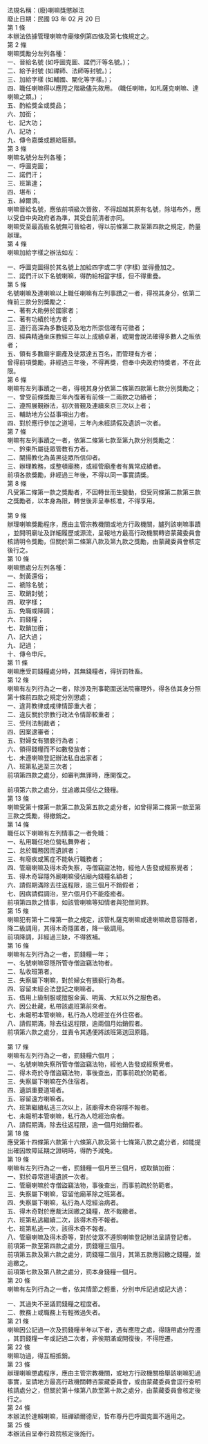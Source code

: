 法規名稱：(廢)喇嘛獎懲辦法  
廢止日期：民國 93 年 02 月 20 日  
第 1 條  
本辦法依據管理喇嘛寺廟條例第四條及第七條規定之。  
第 2 條  
喇嘛獎勵分左列各種：  
一、晉給名號 (如呼圖克圖、諾們汗等名號。)；  
二、給予封號 (如禪師、法師等封號。)；  
三、加給字樣 (如輔國、闡化等字樣。)；  
四、職任喇嘛得以應陞之階級儘先敘用。 (職任喇嘛，如札薩克喇嘛、達  
喇嘛之類。) ；  
五、酌給獎金或獎品；  
六、加銜；  
七、記大功；  
八、記功；  
九、傳令嘉獎或題給匾額。  
第 3 條  
喇嘛名號分左列各種；  
一、呼圖克圖；  
二、諾們汗；  
三、班第達；  
四、堪布；  
五、綽爾濟。  
喇嘛晉給名號，應依前項級次晉敘，不得超越其原有名號，除堪布外，應  
以受自中央政府者為準，其受自前清者亦同。  
喇嘛受至最高級名號無可晉給者，得以前條第二款至第四款之規定，酌量  
辦理。  
第 4 條  
喇嘛加給字樣之辦法如左：  


一、呼圖克圖得於其名號上加給四字或二字 (字樣) 並得疊加之。  
二、諾們汗以下名號喇嘛，得酌給相當字樣，但不得重疊。  
第 5 條  
名號喇嘛及達喇嘛以上職任喇嘛有左列事蹟之一者，得視其身分，依第二  
條前三款分別獎勵之：  
一、著有大勛勞於國家者；  
二、著有功績於地方者；  
三、道行高深為多數徒眾及地方所崇信確有可徵者；  
四、經典精通坐床教經三年以上成績卓著，或開會說法確得多數人之皈依  
者；  
五、領有多數廟宇廟產及徒眾達五百名，而管理有方者；  
曾得前項獎勵，非經過三年後，不得再獎，但奉中央政府特獎者，不在此  
限。  
第 6 條  
喇嘛有左列事蹟之一者，得視其身分依第二條第四款第七款分別獎勵之；  
一、曾受前條獎勵三年內復著有前條一二兩款之功績者；  
二、遵照展覲辦法，初次晉覲及連續來京三次以上者；  
三、輔助地方公益事項出力者。  
四、對於應行參加之道場，三年內未經請假及遺誤一次者。  
第 7 條  
喇嘛有左列事蹟之一者，依第二條第七款至第九款分別獎勵之：  
一、鈐束所屬徒眾管教有方者。  
二、闡揚教化為黃黑徒眾所信仰者。  
三、辦理教務，或整頓廟務，或經管廟產者有異常成績者。  
前項各款獎勵，非經過三年後，不得以同一事實請獎。  
第 8 條  
凡受第二條第一款之獎勵者，不因轉世而生變動，但受同條第二款第三款  
之獎勵者，以本身為限，轉世後非呈奉核准，不得享用。  


第 9 條  
辦理喇嘛獎勵程序，應由主管宗教機關或地方行政機關，臚列該喇嘛事蹟  
，並開明廟址及詳細履歷或源流，呈報地方最高行政機關轉咨蒙藏委員會  
核請明令獎勵，但關於第二條第八款及第九款之獎勵，由蒙藏委員會核定  
後行之。  
第 10 條  
喇嘛懲處分左列各種：  
一、剝黃還俗；  
二、褫除名號；  
三、取銷封號；  
四、取字樣；  
五、免職或降調；  
六、罰錢糧；  
七、取銷加銜；  
八、記大過；  
九、記過；  
十、傳令申斥。  
第 11 條  
喇嘛應受罰錢糧處分時，其無錢糧者，得折罰牲畜。  
第 12 條  
喇嘛有左列行為之一者，除涉及刑事範圍送法院審理外，得各依其身分照  
第十條前四款之規定分別懲處；  
一、違背教律或戒律情節重大者；  
二、違反關於宗教行政法令情節較重者；  
三、受刑法制裁者；  
四、因案逮審者；  
五、對婦女有猥褻行為者；  
六、領得錢糧而不如數發放者；  
七、未遵喇嘛登記辦法私自出家者；  
八、班第私逃至三次者；  
前項第四款之處分，如審判無罪時，應開復之。  


前項第六款之處分，並追繳其侵佔之錢糧。  
第 13 條  
喇嘛受第十條第一款第二款及第五款之處分者，如曾得第二條第一款至第  
三款之獎勵，得撤銷之。  
第 14 條  
職任以下喇嘛有左列情事之一者免職：  
一、私用職任地位營私舞弊者；  
二、怠於職務因而遺誤者；  
三、有廢疾或篤症不能執行職務者；  
四、管廟喇嘛及得木奇失察，寺僧竊盜法物，經他人告發或經察覺者；  
五、得木奇容隱外廟喇嘛侵佔廟內錢糧名額者；  
六、請假期滿除去往返程限，逾三個月不銷假者；  
七、因病請假調治，至六個月仍不能痊癒者。  
前項第四款之情事，如該管喇嘛等知情者與犯僧同罪。  
第 15 條  
喇嘛犯有第十二條第一款之規定，該管札薩克喇嘛或達喇嘛故意容隱者，  
降二級調用，其得木奇隱匿者，降一級調用。  
前項降調，非經過三缺，不得敘補。  
第 16 條  
喇嘛有左列行為之一者，罰錢糧一年；  
一、名號喇嘛容隱所管寺僧盜竊法物者。  
二、私收班第者。  
三、失察屬下喇嘛，對於婦女有猥褻行為者。  
四、容留未經合法登記之喇嘛者。  
五、借用上級制服或擅服金黃、明黃、大紅以外之服色者。  
六、因公赴藏，私帶該處班第前來者。  
七、未報明本管喇嘛，私行為人唸經並在外住宿者。  
八、請假期滿，除去往返程限，逾兩個月始銷假者。  
前項第六款之處分，並責令其遇便將該班第送回原籍。  


第 17 條  
喇嘛有左列行為之一者，罰錢糧六個月；  
一、名號喇嘛失察所管寺僧盜竊法物，經他人告發或經察覺者。  
二、得木奇於寺僧盜竊法物，事後查出，而事前疏於防範者。  
三、失察屬下喇嘛在外住宿者。  
四、遺誤重要道場者。  
五、容留遠方喇嘛者。  
六、班第繼續私逃三次以上，該廟得木奇容隱不報者。  
七、未報明本管喇嘛，私行為人唸經治病者。  
八、請假期滿，除去往返程限，逾一個月始銷假者。  
第 18 條  
應受第十四條第六款第十六條第八款及第十七條第八款之處分者，如能提  
出確因故障延期之證明時，得酌予減免。  
第 19 條  
喇嘛有左列行為之一者，罰錢糧一個月至三個月，或取銷加銜：  
一、對於尋常道場遺誤一次者。  
二、管廟喇嘛於寺僧盜竊法物，事後查出，而事前疏於防範者。  
三、失察屬下喇嘛，容留他廟革除之班第者。  
四、失察屬下喇嘛，私行為人唸經治病者。  
五、得木奇對於應裁汰回繳之錢糧，故不裁繳者。  
六、班第私逃繼續二次，該得木奇不報者。  
七、班第私逃一次，該得木奇不報者。  
八、管廟喇嘛及得木奇等，對於徒眾不遵照喇嘛登記辦法呈請登記者。  
前項第一款至第四款之處分，罰錢糧三個月。  
前項第五款及第六款之處分，罰錢糧二個月，其第五款應回繳之錢糧，並  
追繳之。  
前項第七款及第八款之處分，罰本身錢糧一個月。  
第 20 條  
喇嘛有左列行為之一者，依其情節之輕重，分別申斥記過或記大過：  


一、其過失不至議罰錢糧之程度者。  
二、教務上或職務上有輕微過失者。  
第 21 條  
喇嘛因公記過一次及罰錢糧半年以下者，遇有應陞之處，得隨帶處分陞遷  
，其罰錢糧一年或記過二次者，非俟期滿或開復後，不得陞遷。  
第 22 條  
喇嘛功過，得互相抵銷。  
第 23 條  
辦理喇嘛懲處程序，應由主管宗教機關，或地方行政機關檢舉該喇嘛犯過  
事實，呈請地方最高行政機關轉咨蒙藏委員會，或由蒙藏委員會逕行查明  
核請處分之，但關於第十條第八款至第十款之處分，由蒙藏委員會核定後  
行之。  
第 24 條  
本辦法於達賴喇嘛，班禪額爾德尼，哲布尊丹巴呼圖克圖不適用之。  
第 25 條  
本辦法自呈奉行政院核定後施行。  


